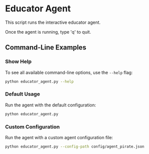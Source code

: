 # Educator Agent

This script runs the interactive educator agent.

Once the agent is running, type 'q' to quit.

## Command-Line Examples

### Show Help

To see all available command-line options, use the `--help` flag:

```bash
python educator_agent.py --help
```

### Default Usage

Run the agent with the default configuration:

```bash
python educator_agent.py
```

### Custom Configuration

Run the agent with a custom agent configuration file:

```bash
python educator_agent.py --config-path config/agent_pirate.json
```